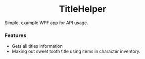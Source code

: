 # <center> TitleHelper </center>
Simple, example WPF app for API usage.
### Features
- Gets all titles information
- Maxing out sweet tooth title using items in character inventory.